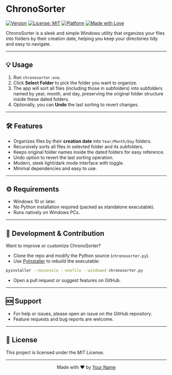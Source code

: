 
# ChronoSorter

[![Version](https://img.shields.io/badge/version-1.0-blue?style=for-the-badge)]()
[![License: MIT](https://img.shields.io/badge/license-MIT-green?style=for-the-badge)]()
[![Platform](https://img.shields.io/badge/platform-Windows-blue?style=for-the-badge&logo=windows)]()
[![Made with Love](https://img.shields.io/badge/Made%20with-%E2%9D%A4%EF%B8%8F-red?style=for-the-badge)]()

ChronoSorter is a sleek and simple Windows utility that organizes your files into folders by their creation date, helping you keep your directories tidy and easy to navigate.

---

## 💡 Usage

1. Run `chronosorter.exe`.  
2. Click **Select Folder** to pick the folder you want to organize.  
3. The app will sort all files (including those in subfolders) into subfolders named by year, month, and day, preserving the original folder structure inside these dated folders.  
4. Optionally, you can **Undo** the last sorting to revert changes.

---

## 🛠️ Features

- Organizes files by their **creation date** into `Year/Month/Day` folders.  
- Recursively sorts all files in selected folder and its subfolders.  
- Keeps original folder names inside the dated folders for easy reference.  
- Undo option to revert the last sorting operation.  
- Modern, sleek light/dark mode interface with toggle.  
- Minimal dependencies and easy to use.

---

## ⚙️ Requirements

- Windows 10 or later.  
- No Python installation required (packed as standalone executable).  
- Runs natively on Windows PCs.

---

## 🧰 Development & Contribution

Want to improve or customize ChronoSorter?

- Clone the repo and modify the Python source (`chronosorter.py`).  
- Use [PyInstaller](https://www.pyinstaller.org/) to rebuild the executable:

```bash
pyinstaller --noconsole --onefile --windowed chronosorter.py
```

- Open a pull request or suggest features on GitHub.

---

## 🆘 Support

- For help or issues, please open an issue on the GitHub repository.  
- Feature requests and bug reports are welcome.

---

## 📜 License

This project is licensed under the MIT License.

---

<p align="center">Made with ❤️ by <a href="https://github.com/YourGitHubUsername">Your Name</a></p>
